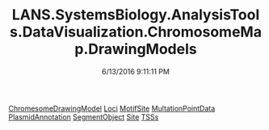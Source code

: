 ﻿---
title: LANS.SystemsBiology.AnalysisTools.DataVisualization.ChromosomeMap.DrawingModels
date: 6/13/2016 9:11:11 PM
---

[ChromesomeDrawingModel](T-LANS.SystemsBiology.AnalysisTools.DataVisualization.ChromosomeMap.DrawingModels.ChromesomeDrawingModel.html)
[Loci](T-LANS.SystemsBiology.AnalysisTools.DataVisualization.ChromosomeMap.DrawingModels.Loci.html)
[MotifSite](T-LANS.SystemsBiology.AnalysisTools.DataVisualization.ChromosomeMap.DrawingModels.MotifSite.html)
[MultationPointData](T-LANS.SystemsBiology.AnalysisTools.DataVisualization.ChromosomeMap.DrawingModels.MultationPointData.html)
[PlasmidAnnotation](T-LANS.SystemsBiology.AnalysisTools.DataVisualization.ChromosomeMap.DrawingModels.PlasmidAnnotation.html)
[SegmentObject](T-LANS.SystemsBiology.AnalysisTools.DataVisualization.ChromosomeMap.DrawingModels.SegmentObject.html)
[Site](T-LANS.SystemsBiology.AnalysisTools.DataVisualization.ChromosomeMap.DrawingModels.Site.html)
[TSSs](T-LANS.SystemsBiology.AnalysisTools.DataVisualization.ChromosomeMap.DrawingModels.TSSs.html)
